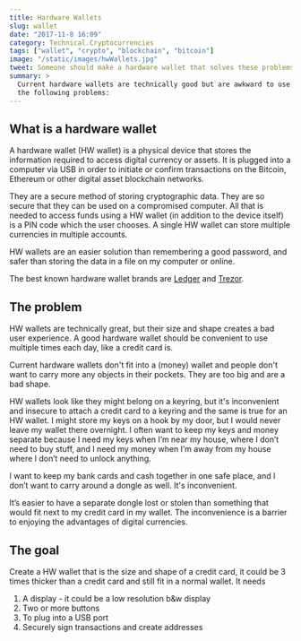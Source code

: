 ```yaml
---
title: Hardware Wallets
slug: wallet
date: "2017-11-8 16:09"
category: Technical.Cryptocurrencies
tags: ["wallet", "crypto", "blockchain", "bitcoin"]
image: "/static/images/hwWallets.jpg"
tweet: Someone should make a hardware wallet that solves these problems #crypto #trezor #ledger
summary: >
  Current hardware wallets are technically good but are awkward to use. A good solution would solve
  the following problems:
---
```


## What is a hardware wallet

A hardware wallet (HW wallet) is a physical device that stores the information required to access
digital currency or assets. It is plugged into a computer via USB in order to initiate or confirm
transactions on the Bitcoin, Ethereum or other digital asset blockchain networks.

They are a secure method of storing cryptographic data. They are so secure that they can be used on
a compromised computer. All that is needed to access funds using a HW wallet (in addition to the
device itself) is a PIN code which the user chooses. A single HW wallet can store multiple
currencies in multiple accounts.

HW wallets are an easier solution than remembering a good password, and safer than storing the data
in a file on my computer or online.

The best known hardware wallet brands are [Ledger](https://www.ledgerwallet.com/) and
[Trezor](https://trezor.io/).

## The problem

HW wallets are technically great, but their size and shape creates a bad user experience. A good
hardware wallet should be convenient to use multiple times each day, like a credit card is.

Current hardware wallets don't fit into a (money) wallet and people don't want to carry more any
objects in their pockets. They are too big and are a bad shape.

HW wallets look like they might belong on a keyring, but it's inconvenient and insecure to attach a
credit card to a keyring and the same is true for an HW wallet. I might store my keys on a hook by
my door, but I would never leave my wallet there overnight. I often want to keep my keys and money
separate because I need my keys when I’m near my house, where I don’t need to buy stuff, and I need
my money when I’m away from my house where I don’t need to unlock anything.

I want to keep my bank cards and cash together in one safe place, and I don’t want to carry around a
dongle as well. It's inconvenient.

It’s easier to have a separate dongle lost or stolen than something that would fit next to my credit
card in my wallet. The inconvenience is a barrier to enjoying the advantages of digital currencies.

## The goal

Create a HW wallet that is the size and shape of a credit card, it could be 3 times thicker than a
credit card and still fit in a normal wallet. It needs

1. A display - it could be a low resolution b&w display
2. Two or more buttons
3. To plug into a USB port
4. Securely sign transactions and create addresses
